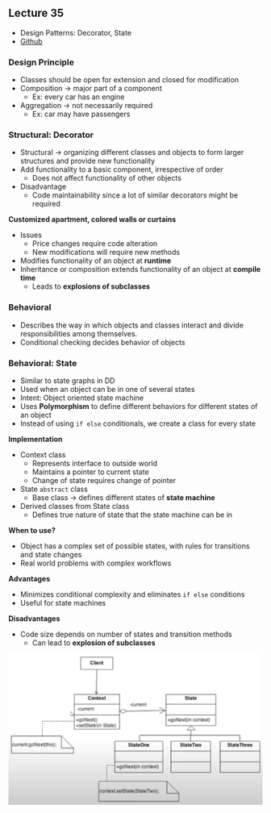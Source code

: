 ## Lecture 35
- Design Patterns: Decorator, State
- [Github](https://github.com/JenniferRanjani/Object-Oriented-Programming-with-Java)

### Design Principle
- Classes should be open for extension and closed for modification
- Composition -> major part of a component
	- Ex: every car has an engine
- Aggregation -> not necessarily required
	- Ex: car may have passengers

### Structural: Decorator
- Structural -> organizing different classes and objects to form larger structures and provide new functionality
- Add functionality to a basic component, irrespective of order
	- Does not affect functionality of other objects
- Disadvantage
	- Code maintainability since a lot of similar decorators might be required
 
**Customized apartment, colored walls or curtains**
- Issues
	- Price changes require code alteration
	- New modifications will require new methods
- Modifies functionality of an object at **runtime**
- Inheritance or composition extends functionality of an object at **compile time**
	- Leads to **explosions of subclasses**

### Behavioral
- Describes the way in which objects and classes interact and divide responsibilities among themselves.
- Conditional checking decides behavior of objects

### Behavioral: State
- Similar to state graphs in DD
- Used when an object can be in one of several states
- Intent: Object oriented state machine
- Uses **Polymorphism** to define different behaviors for different states of an object
- Instead of using `if else` conditionals, we create a class for every state

**Implementation**
- Context class
	- Represents interface to outside world
	- Maintains a pointer to current state
	- Change of state requires change of pointer
- State `abstract` class
	- Base class -> defines different states of **state machine**
- Derived classes from State class
	- Defines true nature of state that the state machine can be in

**When to use?**
- Object has a complex set of possible states, with rules for transitions and state changes
- Real world problems with complex workflows

**Advantages**
- Minimizes conditional complexity and eliminates `if else` conditions
- Useful for state machines

**Disadvantages**
- Code size depends on number of states and transition methods
	- Can lead to **explosion of subclasses**

![state](../imgs/State%20Pattern.png)